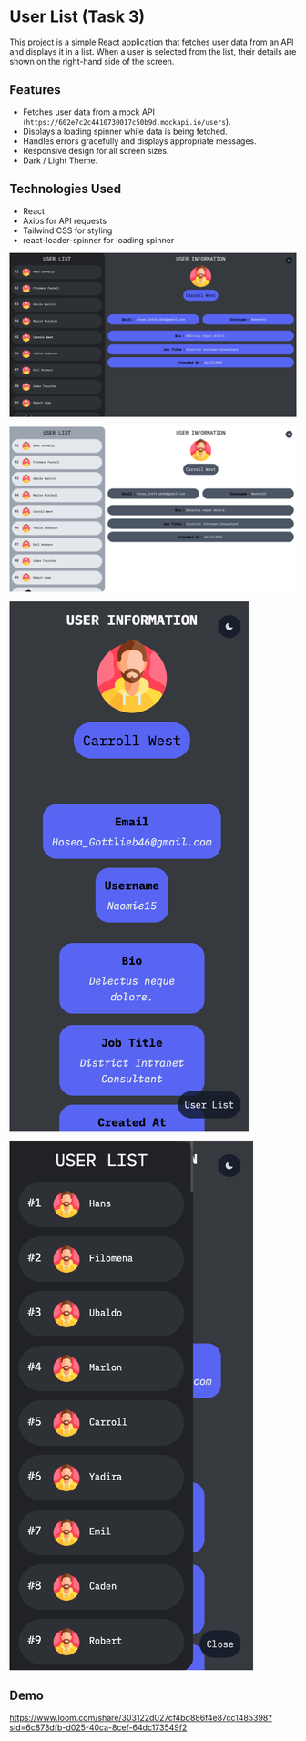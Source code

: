 # User List (Task 3)

This project is a simple React application that fetches user data from an API and displays it in a list. When a user is selected from the list, their details are shown on the right-hand side of the screen.

## Features

- Fetches user data from a mock API (`https://602e7c2c4410730017c50b9d.mockapi.io/users`).
- Displays a loading spinner while data is being fetched.
- Handles errors gracefully and displays appropriate messages.
- Responsive design for all screen sizes.
- Dark / Light Theme.

## Technologies Used

- React
- Axios for API requests
- Tailwind CSS for styling
- react-loader-spinner for loading spinner



![Logo](https://raw.githubusercontent.com/Sumitsh28/images/173b64d2d5796b1a25f4694c356c734454a0e5aa/Screenshot%20-%202024-06-23T115902.385.png)


![Logo](https://raw.githubusercontent.com/Sumitsh28/images/173b64d2d5796b1a25f4694c356c734454a0e5aa/Screenshot%20-%202024-06-23T115922.600.png)


![Logo](https://raw.githubusercontent.com/Sumitsh28/images/173b64d2d5796b1a25f4694c356c734454a0e5aa/Screenshot%20-%202024-06-23T120005.180.png)

![Logo](https://raw.githubusercontent.com/Sumitsh28/images/173b64d2d5796b1a25f4694c356c734454a0e5aa/Screenshot%20-%202024-06-23T120035.415.png)


## Demo
https://www.loom.com/share/303122d027cf4bd886f4e87cc1485398?sid=6c873dfb-d025-40ca-8cef-64dc173549f2
